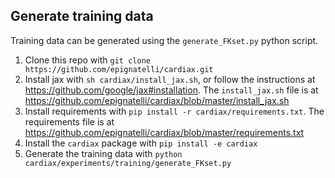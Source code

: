 ## Generate training data

Training data can be generated using the `generate_FKset.py` python script.

1. Clone this repo with `git clone https://github.com/epignatelli/cardiax.git`
1. Install jax with `sh cardiax/install_jax.sh`, or follow the instructions at https://github.com/google/jax#installation. The `install_jax.sh` file is at https://github.com/epignatelli/cardiax/blob/master/install_jax.sh
1. Install requirements with `pip install -r cardiax/requirements.txt`. The requirements file is at https://github.com/epignatelli/cardiax/blob/master/requirements.txt
1. Install the `cardiax` package with `pip install -e cardiax`
1. Generate the training data with `python cardiax/experiments/training/generate_FKset.py`


